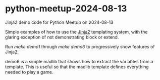 # python-meetup-2024-08-13
Jinja2 demo code for Python Meetup on 2024-08-13

Simple examples of how to use the [Jinja2](https://jinja.palletsprojects.com/en/3.1.x/)
templating system, with the glaring exception of not demonstrating block or extend.

Run *make demo1* through *make demo6* to progressively show features of Jinja2.

demo6 is a simple madlib that shows how to extract the variables
from a template.  This is useful so that the madlib template defines
everything needed to play a game.
